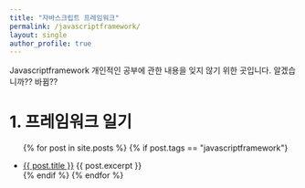 ```yaml
---
title: "자바스크립트 프레임워크"
permalink: /javascriptframework/
layout: single
author_profile: true
---
```


Javascriptframework 개인적인 공부에 관한 내용을 잊지 않기 위한 곳입니다. 알겠습니까?? 바뀜??

# 1. 프레임워크 일기

<ul>
  
{% for post in site.posts %}
    {% if post.tags == "javascriptframework"}
    <li>
      <a href="{{ post.url }}">{{ post.title }}</a>
     {{ post.excerpt }}
    </li>
    {% endif %}
{% endfor %}
</ul>
